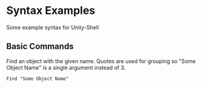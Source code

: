 # Syntax Examples

Some example syntax for Unity-Shell

## Basic Commands

Find an object with the given name. Quotes are used for grouping so "Some Object Name" is a single argument instead of 3.

```
Find "Some Object Name"
```


